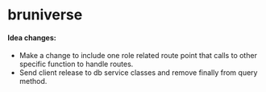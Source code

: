 # bruniverse

#### Idea changes: 
- Make a change to include one role related route point  that calls to other specific function to handle routes.
- Send client release to db service classes and remove finally from query method.



